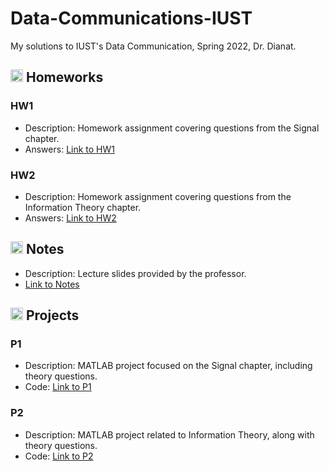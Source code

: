 # Data-Communications-IUST
My solutions to IUST's Data Communication, Spring 2022, Dr. Dianat.

## <img width="20" height="20" src="https://img.icons8.com/ios/50/41b883/homework.png" alt="homework"/> Homeworks
### HW1
- Description: Homework assignment covering questions from the Signal chapter.
- Answers: [Link to HW1](https://github.com/lelnazrezaeel/Data-Communications-IUST/tree/main/Homeworks/HW1)

### HW2
- Description: Homework assignment covering questions from the Information Theory chapter.
- Answers: [Link to HW2](https://github.com/lelnazrezaeel/Data-Communications-IUST/tree/main/Homeworks/HW2)

## <img width="20" height="20" src="https://img.icons8.com/external-smashingstocks-mixed-smashing-stocks/68/41b883/external-Notes-work-from-home-smashingstocks-mixed-smashing-stocks-2.png" alt="Notes"/> Notes

- Description: Lecture slides provided by the professor.
- [Link to Notes](https://github.com/lelnazrezaeel/Data-Communications-IUST/tree/main/Notes)

## <img width="20" height="20" src="https://img.icons8.com/ios/50/41b883/project.png" alt="project"/> Projects

### P1
- Description: MATLAB project focused on the Signal chapter, including theory questions.
- Code: [Link to P1](https://github.com/lelnazrezaeel/Data-Communications-IUST/tree/main/Projects/P1)

### P2
- Description: MATLAB project related to Information Theory, along with theory questions.
- Code: [Link to P2](https://github.com/lelnazrezaeel/Data-Communications-IUST/tree/main/Projects/P2)
